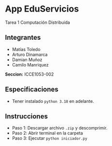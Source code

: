 # App EduServicios
Tarea 1 Computación Distribuida

## Integrantes
* Matías Toledo
* Arturo Dinamarca
* Damian Muñoz
* Camilo Manriquez

**Seccion:** ICCE1053-002

## Especificaciones
* Tener instalado `python 3.10` en adelante.

## Instrucciones
* Paso 1: Descargar archivo `.zip` y descomprimir.
* Paso 2: Abrir terminal en la carpeta
* Paso 3: Ejecutar `python iniciador.py`
